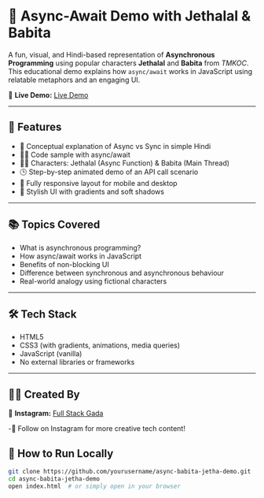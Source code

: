 # 🚀 Async-Await Demo with Jethalal & Babita

A fun, visual, and Hindi-based representation of **Asynchronous Programming** using popular characters **Jethalal** and **Babita** from *TMKOC*. This educational demo explains how `async/await` works in JavaScript using relatable metaphors and an engaging UI.

🔗 **Live Demo:** [Live Demo](https://demo-async-await.netlify.app/)

---


## 🎯 Features

- 🧠 Conceptual explanation of Async vs Sync in simple Hindi
- 🧑‍💻 Code sample with async/await
- 👨‍💼 Characters: Jethalal (Async Function) & Babita (Main Thread)
- 🕒 Step-by-step animated demo of an API call scenario
- 📱 Fully responsive layout for mobile and desktop
- 🌈 Stylish UI with gradients and soft shadows

---

## 📚 Topics Covered

- What is asynchronous programming?
- How async/await works in JavaScript
- Benefits of non-blocking UI
- Difference between synchronous and asynchronous behaviour
- Real-world analogy using fictional characters

---

## 🛠️ Tech Stack

- HTML5
- CSS3 (with gradients, animations, media queries)
- JavaScript (vanilla)
- No external libraries or frameworks

---

## 👨‍🎨 Created By
🔗 **Instagram:** [Full Stack Gada](https://www.instagram.com/fullstackgada/?next=%2F/)

-🤝 Follow on Instagram for more creative tech content!

## 🧪 How to Run Locally

```bash
git clone https://github.com/yourusername/async-babita-jetha-demo.git
cd async-babita-jetha-demo
open index.html  # or simply open in your browser
